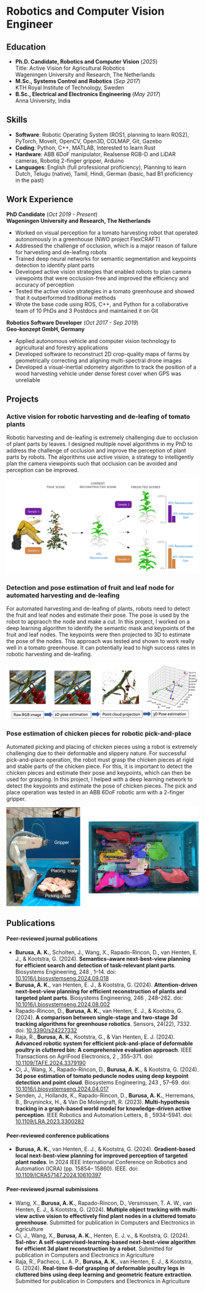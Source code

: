 # Robotics and Computer Vision Engineer

## Education
- **Ph.D. Candidate, Robotics and Computer Vision** (_2025_)  
  Title: Active Vision for Agricultural Robotics  
  Wageningen University and Research, The Netherlands							       		
- **M.Sc., Systems Control and Robotics** (_Sep 2017_)  
  KTH Royal Institute of Technology, Sweden 
- **B.Sc., Electrical and Electronics Engineering** (_May 2017_)  
  Anna University, India 

## Skills
- **Software**: Robotic Operating System (ROS1, planning to learn ROS2), PyTorch, MoveIt, OpenCV, Open3D, COLMAP, Git, Gazebo
- **Coding**: Python, C++, MATLAB, Interested to learn Rust
- **Hardware**: ABB 6DoF manipulator, Realsense RGB-D and LiDAR cameras, Robotiq 2-finger gripper, Arduino
- **Languages**: English (full professional proficiency), Planning to learn Dutch, Telugu (native), Tamil, Hindi, German (basic, had B1 proficiency in the past)

## Work Experience
**PhD Candidate** (_Oct 2019 - Present_)  
**Wageningen University and Research, The Netherlands**
- Worked on visual perception for a tomato harvesting robot that operated autonomously in a greenhouse (NWO project FlexCRAFT)
- Addressed the challenge of occlusion, which is a major reason of failure for harvesting and de-leafing robots
- Trained deep neural networks for semantic segmentation and keypoints detection to identify plant parts
- Developed active vision strategies that enabled robots to plan camera viewpoints that were occlusion-free and improved the efficiency and accuracy of perception
- Tested the active vision strategies in a tomato greenhouse and showed that it outperformed traditional methods
- Wrote the base code using ROS, C++, and Python for a collaborative team of 10 PhDs and 3 Postdocs and maintained it on Git

**Robotics Software Developer** (_Oct 2017 - Sep 2019_)  
**Geo-konzept GmbH, Germany**
- Applied autonomous vehicle and computer vision technology to agricultural and forestry applications
- Developed software to reconstruct 2D crop-quality maps of farms by geometrically correcting and aligning multi-spectral drone images
- Developed a visual-inertial odometry algorithm to track the position of a wood harvesting vehicle under dense forest cover when GPS was unreliable

## Projects
### Active vision for robotic harvesting and de-leafing of tomato plants
Robotic harvesting and de-leafing is extremely challenging due to occlusion of plant parts by leaves. I designed multiple novel algorithms in my PhD to address the challenge of occlusion and improve the perception of plant parts by robots. The algorithms use active vision, a strategy to intelligently plan the camera viewpoints such that occlusion can be avoided and perception can be improved.

![Next-best-view planning](assets/img/next_best_view.png)

### Detection and pose estimation of fruit and leaf node for automated harvesting and de-leafing
For automated harvesting and de-leafing of plants, robots need to detect the fruit and leaf nodes and estimate their pose. The pose is used by the robot to appraoch the node and make a cut. In this project, I worked on a deep learning algorithm to identify the semantic mask and keypoints of the fruit and leaf nodes. The keypoints were then projected to 3D to estimate the pose of the nodes. This approach was tested and shown to work really well in a tomato greenhouse. It can potentially lead to high success rates in robotic harvesting and de-leafing.

![Detection and pose estimation of plant nodes](assets/img/detection_and_pose_estimation.png)

### Pose estimation of chicken pieces for robotic pick-and-place
Automated picking and placing of chicken pieces using a robot is extremely challenging due to their deformable and slippery nature. For successful pick-and-place operation, the robot must grasp the chicken pieces at rigid and stable parts of the chicken piece. For this, it is important to detect the chicken pieces and estimate their pose and keypoints, which can then be used for grasping. In this project, I helped with a deep learning network to detect the keypoints and estimate the pose of chicken pieces. The pick and place operation was tested in an ABB 6DoF robotic arm with a 2-finger gripper.

![Detection and pose estimation of chicken pieces](assets/img/pick_and_place.png)

## Publications
#### Peer-reviewed journal publications
- **Burusa, A. K.**, Scholten, J., Wang, X., Rapado-Rincon, D., van Henten, E. J., & Kootstra, G. (2024). **Semantics-aware next-best-view planning for efficient search and detection of task-relevant plant parts**. Biosystems Engineering, 248 , 1–14. doi: [10.1016/j.biosystemseng.2024.09.018](https://doi.org/10.1016/j.biosystemseng.2024.09.018)
- **Burusa, A. K.**, van Henten, E. J., & Kootstra, G. (2024). **Attention-driven next-best-view planning for efficient reconstruction of plants and targeted plant parts**. Biosystems Engineering, 246 , 248–262. doi: [10.1016/j.biosystemseng.2024.08.002](https://doi.org/10.1016/j.biosystemseng.2024.08.002)
- Rapado-Rincon, D., **Burusa, A. K.**, van Henten, E. J., & Kootstra, G. (2024). **A comparison between single-stage and two-stage 3d tracking algorithms for greenhouse robotics**. Sensors, 24(22), 7332. doi: [10.3390/s24227332](https://doi.org/10.3390/s24227332)
- Raja, R., **Burusa, A. K.**, Kootstra, G., & Van Henten, E. J. (2024). **Advanced robotic system for efficient pick-and-place of deformable poultry in cluttered bin: A comprehensive evaluation approach**. IEEE Transactions on AgriFood Electronics, 2 , 355–371. doi: [10.1109/TAFE.2024.3379190](https://doi.org/10.1109/TAFE.2024.3379190)
- Ci, J., Wang, X., Rapado-Rincon, D., **Burusa, A. K.**, & Kootstra, G. (2024). **3d pose estimation of tomato peduncle nodes using deep keypoint detection and point cloud**. Biosystems Engineering, 243 , 57–69. doi: [10.1016/j.biosystemseng.2024.04.017](https://doi.org/10.1016/j.biosystemseng.2024.04.017)
- Senden, J., Hollands, K., Rapado-Rincon, D., **Burusa, A. K.**, Herremans, B., Bruyninckx, H., & Van De Molengraft, R. (2023). **Multi-hypothesis tracking in a graph-based world model for knowledge-driven active perception**. IEEE Robotics and Automation Letters, 8 , 5934–5941. doi: [10.1109/LRA.2023.3300282](https://doi.org/10.1109/LRA.2023.3300282)

#### Peer-reviewed conference publications
- **Burusa, A. K.**, van Henten, E. J., & Kootstra, G. (2024). **Gradient-based local next-best-view planning for improved perception of targeted plant nodes**. In 2024 IEEE International Conference on Robotics and Automation (ICRA) (pp. 15854–
15860). IEEE. doi: [10.1109/ICRA57147.2024.10610397](https://doi.org/10.1109/ICRA57147.2024.10610397)

#### Peer-reviewed journal submissions
- Wang, X., **Burusa, A. K.**, Rapado-Rincon, D., Versmissen, T. A. W., van Henten, E. J., & Kootstra, G. (2024). **Multiple object tracking with multi-view active vision to effectively find plant nodes in a cluttered tomato greenhouse**. Submitted for publication in Computers and Electronics in Agriculture
- Ci, J., Wang, X., **Burusa, A. K.**, Henten, E. J. v., & Kootstra, G. (2024). **Ssl-nbv: A self-supervised-learning-based next-best-view algorithm for efficient 3d plant reconstruction by a robot**. Submitted for publication in Computers and Electronics in Agriculture
- Raja, R., Pacheco, L. A. P., **Burusa, A. K.**, van Henten, E. J., & Kootstra, G. (2024). **Real-time 6-dof grasping of deformable poultry legs in cluttered bins using deep learning and geometric feature extraction**. Submitted for publication in Computers and Electronics in Agriculture
